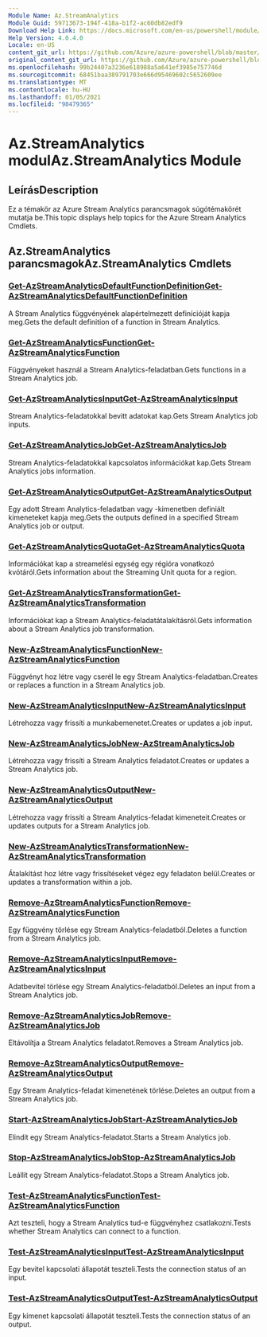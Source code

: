 ```yaml
---
Module Name: Az.StreamAnalytics
Module Guid: 59713673-194f-418a-b1f2-ac60db82edf9
Download Help Link: https://docs.microsoft.com/en-us/powershell/module/az.streamanalytics
Help Version: 4.0.4.0
Locale: en-US
content_git_url: https://github.com/Azure/azure-powershell/blob/master/src/StreamAnalytics/StreamAnalytics/help/Az.StreamAnalytics.md
original_content_git_url: https://github.com/Azure/azure-powershell/blob/master/src/StreamAnalytics/StreamAnalytics/help/Az.StreamAnalytics.md
ms.openlocfilehash: 99b24407a3236e618988a5a641ef3985e757746d
ms.sourcegitcommit: 68451baa389791703e666d95469602c5652609ee
ms.translationtype: MT
ms.contentlocale: hu-HU
ms.lasthandoff: 01/05/2021
ms.locfileid: "98479365"
---
```

# <span data-ttu-id="31e12-101">Az.StreamAnalytics modul</span><span class="sxs-lookup"><span data-stu-id="31e12-101">Az.StreamAnalytics Module</span></span>
## <span data-ttu-id="31e12-102">Leírás</span><span class="sxs-lookup"><span data-stu-id="31e12-102">Description</span></span>
<span data-ttu-id="31e12-103">Ez a témakör az Azure Stream Analytics parancsmagok súgótémakörét mutatja be.</span><span class="sxs-lookup"><span data-stu-id="31e12-103">This topic displays help topics for the Azure Stream Analytics Cmdlets.</span></span>

## <span data-ttu-id="31e12-104">Az.StreamAnalytics parancsmagok</span><span class="sxs-lookup"><span data-stu-id="31e12-104">Az.StreamAnalytics Cmdlets</span></span>
### [<span data-ttu-id="31e12-105">Get-AzStreamAnalyticsDefaultFunctionDefinition</span><span class="sxs-lookup"><span data-stu-id="31e12-105">Get-AzStreamAnalyticsDefaultFunctionDefinition</span></span>](Get-AzStreamAnalyticsDefaultFunctionDefinition.md)
<span data-ttu-id="31e12-106">A Stream Analytics függvényének alapértelmezett definícióját kapja meg.</span><span class="sxs-lookup"><span data-stu-id="31e12-106">Gets the default definition of a function in Stream Analytics.</span></span>

### [<span data-ttu-id="31e12-107">Get-AzStreamAnalyticsFunction</span><span class="sxs-lookup"><span data-stu-id="31e12-107">Get-AzStreamAnalyticsFunction</span></span>](Get-AzStreamAnalyticsFunction.md)
<span data-ttu-id="31e12-108">Függvényeket használ a Stream Analytics-feladatban.</span><span class="sxs-lookup"><span data-stu-id="31e12-108">Gets functions in a Stream Analytics job.</span></span>

### [<span data-ttu-id="31e12-109">Get-AzStreamAnalyticsInput</span><span class="sxs-lookup"><span data-stu-id="31e12-109">Get-AzStreamAnalyticsInput</span></span>](Get-AzStreamAnalyticsInput.md)
<span data-ttu-id="31e12-110">Stream Analytics-feladatokkal bevitt adatokat kap.</span><span class="sxs-lookup"><span data-stu-id="31e12-110">Gets Stream Analytics job inputs.</span></span>

### [<span data-ttu-id="31e12-111">Get-AzStreamAnalyticsJob</span><span class="sxs-lookup"><span data-stu-id="31e12-111">Get-AzStreamAnalyticsJob</span></span>](Get-AzStreamAnalyticsJob.md)
<span data-ttu-id="31e12-112">Stream Analytics-feladatokkal kapcsolatos információkat kap.</span><span class="sxs-lookup"><span data-stu-id="31e12-112">Gets Stream Analytics jobs information.</span></span>

### [<span data-ttu-id="31e12-113">Get-AzStreamAnalyticsOutput</span><span class="sxs-lookup"><span data-stu-id="31e12-113">Get-AzStreamAnalyticsOutput</span></span>](Get-AzStreamAnalyticsOutput.md)
<span data-ttu-id="31e12-114">Egy adott Stream Analytics-feladatban vagy -kimenetben definiált kimeneteket kapja meg.</span><span class="sxs-lookup"><span data-stu-id="31e12-114">Gets the outputs defined in a specified Stream Analytics job or output.</span></span>

### [<span data-ttu-id="31e12-115">Get-AzStreamAnalyticsQuota</span><span class="sxs-lookup"><span data-stu-id="31e12-115">Get-AzStreamAnalyticsQuota</span></span>](Get-AzStreamAnalyticsQuota.md)
<span data-ttu-id="31e12-116">Információkat kap a streamelési egység egy régióra vonatkozó kvótáról.</span><span class="sxs-lookup"><span data-stu-id="31e12-116">Gets information about the Streaming Unit quota for a region.</span></span>

### [<span data-ttu-id="31e12-117">Get-AzStreamAnalyticsTransformation</span><span class="sxs-lookup"><span data-stu-id="31e12-117">Get-AzStreamAnalyticsTransformation</span></span>](Get-AzStreamAnalyticsTransformation.md)
<span data-ttu-id="31e12-118">Információkat kap a Stream Analytics-feladatátalakításról.</span><span class="sxs-lookup"><span data-stu-id="31e12-118">Gets information about a Stream Analytics job transformation.</span></span>

### [<span data-ttu-id="31e12-119">New-AzStreamAnalyticsFunction</span><span class="sxs-lookup"><span data-stu-id="31e12-119">New-AzStreamAnalyticsFunction</span></span>](New-AzStreamAnalyticsFunction.md)
<span data-ttu-id="31e12-120">Függvényt hoz létre vagy cserél le egy Stream Analytics-feladatban.</span><span class="sxs-lookup"><span data-stu-id="31e12-120">Creates or replaces a function in a Stream Analytics job.</span></span>

### [<span data-ttu-id="31e12-121">New-AzStreamAnalyticsInput</span><span class="sxs-lookup"><span data-stu-id="31e12-121">New-AzStreamAnalyticsInput</span></span>](New-AzStreamAnalyticsInput.md)
<span data-ttu-id="31e12-122">Létrehozza vagy frissíti a munkabemenetet.</span><span class="sxs-lookup"><span data-stu-id="31e12-122">Creates or updates a job input.</span></span>

### [<span data-ttu-id="31e12-123">New-AzStreamAnalyticsJob</span><span class="sxs-lookup"><span data-stu-id="31e12-123">New-AzStreamAnalyticsJob</span></span>](New-AzStreamAnalyticsJob.md)
<span data-ttu-id="31e12-124">Létrehozza vagy frissíti a Stream Analytics feladatot.</span><span class="sxs-lookup"><span data-stu-id="31e12-124">Creates or updates a Stream Analytics job.</span></span>

### [<span data-ttu-id="31e12-125">New-AzStreamAnalyticsOutput</span><span class="sxs-lookup"><span data-stu-id="31e12-125">New-AzStreamAnalyticsOutput</span></span>](New-AzStreamAnalyticsOutput.md)
<span data-ttu-id="31e12-126">Létrehozza vagy frissíti a Stream Analytics-feladat kimeneteit.</span><span class="sxs-lookup"><span data-stu-id="31e12-126">Creates or updates outputs for a Stream Analytics job.</span></span>

### [<span data-ttu-id="31e12-127">New-AzStreamAnalyticsTransformation</span><span class="sxs-lookup"><span data-stu-id="31e12-127">New-AzStreamAnalyticsTransformation</span></span>](New-AzStreamAnalyticsTransformation.md)
<span data-ttu-id="31e12-128">Átalakítást hoz létre vagy frissítéseket végez egy feladaton belül.</span><span class="sxs-lookup"><span data-stu-id="31e12-128">Creates or updates a transformation within a job.</span></span>

### [<span data-ttu-id="31e12-129">Remove-AzStreamAnalyticsFunction</span><span class="sxs-lookup"><span data-stu-id="31e12-129">Remove-AzStreamAnalyticsFunction</span></span>](Remove-AzStreamAnalyticsFunction.md)
<span data-ttu-id="31e12-130">Egy függvény törlése egy Stream Analytics-feladatból.</span><span class="sxs-lookup"><span data-stu-id="31e12-130">Deletes a function from a Stream Analytics job.</span></span>

### [<span data-ttu-id="31e12-131">Remove-AzStreamAnalyticsInput</span><span class="sxs-lookup"><span data-stu-id="31e12-131">Remove-AzStreamAnalyticsInput</span></span>](Remove-AzStreamAnalyticsInput.md)
<span data-ttu-id="31e12-132">Adatbevitel törlése egy Stream Analytics-feladatból.</span><span class="sxs-lookup"><span data-stu-id="31e12-132">Deletes an input from a Stream Analytics job.</span></span>

### [<span data-ttu-id="31e12-133">Remove-AzStreamAnalyticsJob</span><span class="sxs-lookup"><span data-stu-id="31e12-133">Remove-AzStreamAnalyticsJob</span></span>](Remove-AzStreamAnalyticsJob.md)
<span data-ttu-id="31e12-134">Eltávolítja a Stream Analytics feladatot.</span><span class="sxs-lookup"><span data-stu-id="31e12-134">Removes a Stream Analytics job.</span></span>

### [<span data-ttu-id="31e12-135">Remove-AzStreamAnalyticsOutput</span><span class="sxs-lookup"><span data-stu-id="31e12-135">Remove-AzStreamAnalyticsOutput</span></span>](Remove-AzStreamAnalyticsOutput.md)
<span data-ttu-id="31e12-136">Egy Stream Analytics-feladat kimenetének törlése.</span><span class="sxs-lookup"><span data-stu-id="31e12-136">Deletes an output from a Stream Analytics job.</span></span>

### [<span data-ttu-id="31e12-137">Start-AzStreamAnalyticsJob</span><span class="sxs-lookup"><span data-stu-id="31e12-137">Start-AzStreamAnalyticsJob</span></span>](Start-AzStreamAnalyticsJob.md)
<span data-ttu-id="31e12-138">Elindít egy Stream Analytics-feladatot.</span><span class="sxs-lookup"><span data-stu-id="31e12-138">Starts a Stream Analytics job.</span></span>

### [<span data-ttu-id="31e12-139">Stop-AzStreamAnalyticsJob</span><span class="sxs-lookup"><span data-stu-id="31e12-139">Stop-AzStreamAnalyticsJob</span></span>](Stop-AzStreamAnalyticsJob.md)
<span data-ttu-id="31e12-140">Leállít egy Stream Analytics-feladatot.</span><span class="sxs-lookup"><span data-stu-id="31e12-140">Stops a Stream Analytics job.</span></span>

### [<span data-ttu-id="31e12-141">Test-AzStreamAnalyticsFunction</span><span class="sxs-lookup"><span data-stu-id="31e12-141">Test-AzStreamAnalyticsFunction</span></span>](Test-AzStreamAnalyticsFunction.md)
<span data-ttu-id="31e12-142">Azt teszteli, hogy a Stream Analytics tud-e függvényhez csatlakozni.</span><span class="sxs-lookup"><span data-stu-id="31e12-142">Tests whether Stream Analytics can connect to a function.</span></span>

### [<span data-ttu-id="31e12-143">Test-AzStreamAnalyticsInput</span><span class="sxs-lookup"><span data-stu-id="31e12-143">Test-AzStreamAnalyticsInput</span></span>](Test-AzStreamAnalyticsInput.md)
<span data-ttu-id="31e12-144">Egy bevitel kapcsolati állapotát teszteli.</span><span class="sxs-lookup"><span data-stu-id="31e12-144">Tests the connection status of an input.</span></span>

### [<span data-ttu-id="31e12-145">Test-AzStreamAnalyticsOutput</span><span class="sxs-lookup"><span data-stu-id="31e12-145">Test-AzStreamAnalyticsOutput</span></span>](Test-AzStreamAnalyticsOutput.md)
<span data-ttu-id="31e12-146">Egy kimenet kapcsolati állapotát teszteli.</span><span class="sxs-lookup"><span data-stu-id="31e12-146">Tests the connection status of an output.</span></span>

